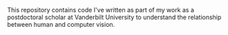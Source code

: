 This repository contains code I've written as part of my work as a postdoctoral scholar at Vanderbilt University to understand the relationship between human and computer vision.
